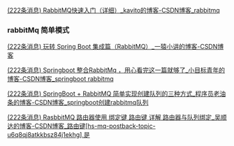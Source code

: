 [(222条消息) RabbitMQ快速入门（详细）_kavito的博客-CSDN博客_rabbitmq](https://blog.csdn.net/kavito/article/details/91403659?spm=1001.2101.3001.6661.1&utm_medium=distribute.pc_relevant_t0.none-task-blog-2%7Edefault%7ECTRLIST%7ERate-1-91403659-blog-81436980.pc_relevant_aa&depth_1-utm_source=distribute.pc_relevant_t0.none-task-blog-2%7Edefault%7ECTRLIST%7ERate-1-91403659-blog-81436980.pc_relevant_aa&utm_relevant_index=1)

### rabbitMq 简单模式
[(222条消息) 玩转 Spring Boot 集成篇（RabbitMQ）_一猿小讲的博客-CSDN博客](https://blog.csdn.net/javaforwork/article/details/122773576)

[(222条消息) Springboot 整合RabbitMq ，用心看完这一篇就够了_小目标青年的博客-CSDN博客_springboot rabbitmq](https://blog.csdn.net/qq_35387940/article/details/100514134)


[(222条消息) SpringBoot + RabbitMQ 简单实现创建队列的三种方式_程序员老油条的博客-CSDN博客_springboot创建rabbitmq队列](https://blog.csdn.net/antma/article/details/84311601?spm=1001.2101.3001.6650.2&utm_medium=distribute.pc_relevant.none-task-blog-2%7Edefault%7ECTRLIST%7ERate-2-84311601-blog-115024847.pc_relevant_landingrelevant&depth_1-utm_source=distribute.pc_relevant.none-task-blog-2%7Edefault%7ECTRLIST%7ERate-2-84311601-blog-115024847.pc_relevant_landingrelevant&utm_relevant_index=5)

[(222条消息) RasbbitMQ 路由器使用 绑定键 路由键 详解 路由器与队列绑定_吴顺达的博客-CSDN博客_路由键[hs-mq-postback-topic-u6q8qj8atkkbsz84j1ekhg],是](https://blog.csdn.net/wsdfym/article/details/101726677)